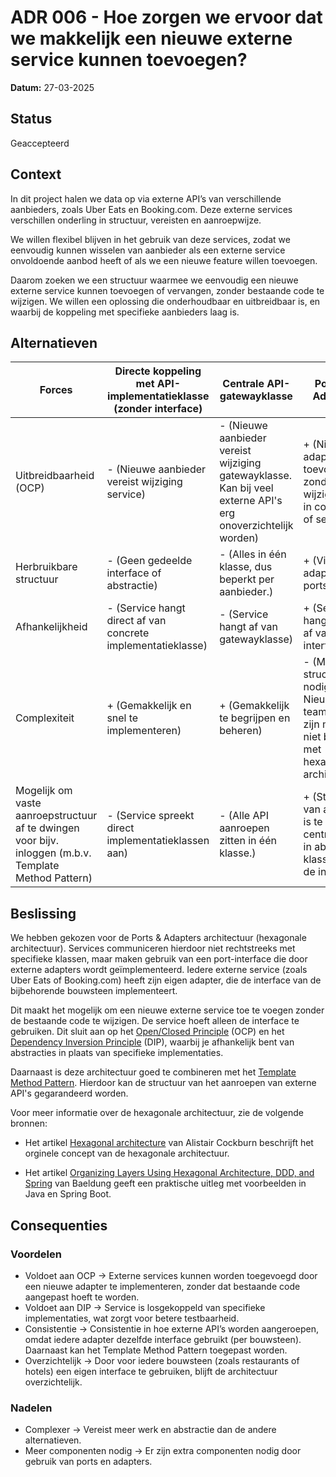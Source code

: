 # ADR 006 - Hoe zorgen we ervoor dat we makkelijk een nieuwe externe service kunnen toevoegen?

**Datum:** 27-03-2025

## Status

Geaccepteerd

## Context

In dit project halen we data op via externe API’s van verschillende aanbieders, zoals Uber Eats en Booking.com. Deze externe services verschillen onderling in structuur, vereisten en aanroepwijze.

We willen flexibel blijven in het gebruik van deze services, zodat we eenvoudig kunnen wisselen van aanbieder als een externe service onvoldoende aanbod heeft of als we een nieuwe feature willen toevoegen.

Daarom zoeken we een structuur waarmee we eenvoudig een nieuwe externe service kunnen toevoegen of vervangen, zonder bestaande code te wijzigen. We willen een oplossing die onderhoudbaar en uitbreidbaar is, en waarbij de koppeling met specifieke aanbieders laag is.

## Alternatieven

| Forces                           | Directe koppeling met API-implementatieklasse (zonder interface) | Centrale API-gatewayklasse                           | Ports en Adapters                              |
| -------------------------------- | ---------------------------------------------------------------- | ---------------------------------------------------- | ---------------------------------------------- |
| Uitbreidbaarheid (OCP)           | - (Nieuwe aanbieder vereist wijziging service)                   | - (Nieuwe aanbieder vereist wijziging gatewayklasse. Kan bij veel externe API's erg onoverzichtelijk worden) | + (Nieuwe adapter toevoegen zonder wijzigingen in controller of service)                   |
| Herbruikbare structuur           | - (Geen gedeelde interface of abstractie)                        | - (Alles in één klasse, dus beperkt per aanbieder.)   | + (Via adapters en ports)                      |
| Afhankelijkheid                  | - (Service hangt direct af van concrete implementatieklasse)     | - (Service hangt af van gatewayklasse)               | + (Service hangt alleen af van port-interface) |
| Complexiteit                     | + (Gemakkelijk en snel te implementeren)                         | + (Gemakkelijk te begrijpen en beheren)              | - (Meer structuur nodig. Nieuwe teamleden zijn mogelijk niet bekend met hexagonale architectuur.)                       |
| Mogelijk om vaste aanroepstructuur af te dwingen voor bijv. inloggen (m.b.v. Template Method Pattern) | - (Service spreekt direct implementatieklassen aan) | - (Alle API aanroepen zitten in één klasse.) | + (Structuur van aanroep is te centraliseren in abstracte klasse naast de interface) |

## Beslissing

We hebben gekozen voor de Ports & Adapters architectuur (hexagonale architectuur). Services communiceren hierdoor niet rechtstreeks met specifieke klassen, maar maken gebruik van een port-interface die door externe adapters wordt geïmplementeerd. Iedere externe service (zoals Uber Eats of Booking.com) heeft zijn eigen adapter, die de interface van de bijbehorende bouwsteen implementeert.

Dit maakt het mogelijk om een nieuwe externe service toe te voegen zonder de bestaande code te wijzigen. De service hoeft alleen de interface te gebruiken. Dit sluit aan op het [Open/Closed Principle](../README.md#61-openclosed-principe) (OCP) en het [Dependency Inversion Principle](../README.md#62-dependency-inversion-principe) (DIP), waarbij je afhankelijk bent van abstracties in plaats van specifieke implementaties. 

Daarnaast is deze architectuur goed te combineren met het [Template Method Pattern](../README.md#732-class-diagram-toevoegen-van-een-nieuwe-externe-service). Hierdoor kan de structuur van het aanroepen van externe API's gegarandeerd worden. 

Voor meer informatie over de hexagonale architectuur, zie de volgende bronnen:

- Het artikel [Hexagonal architecture](https://alistair.cockburn.us/hexagonal-architecture/) van Alistair Cockburn beschrijft het orginele concept van de hexagonale architectuur.

- Het artikel [Organizing Layers Using Hexagonal Architecture, DDD, and Spring](https://www.baeldung.com/hexagonal-architecture-ddd-spring) van Baeldung geeft een praktische uitleg met voorbeelden in Java en Spring Boot.

## Consequenties

### Voordelen

- Voldoet aan OCP -> Externe services kunnen worden toegevoegd door een nieuwe adapter te implementeren, zonder dat bestaande code aangepast hoeft te worden.
- Voldoet aan DIP -> Service is losgekoppeld van specifieke implementaties, wat zorgt voor betere testbaarheid.
- Consistentie -> Consistentie in hoe externe API’s worden aangeroepen, omdat iedere adapter dezelfde interface gebruikt (per bouwsteen). Daarnaast kan het Template Method Pattern toegepast worden.
- Overzichtelijk -> Door voor iedere bouwsteen (zoals restaurants of hotels) een eigen interface te gebruiken, blijft de architectuur overzichtelijk.

### Nadelen

- Complexer -> Vereist meer werk en abstractie dan de andere alternatieven.
- Meer componenten nodig -> Er zijn extra componenten nodig door gebruik van ports en adapters.
